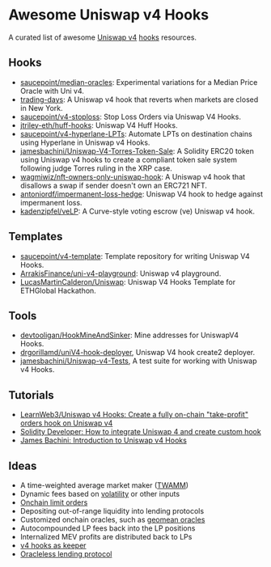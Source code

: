 # Awesome Uniswap v4 Hooks

A curated list of awesome [Uniswap v4](https://github.com/Uniswap/v4-core) [hooks](https://github.com/Uniswap/v4-periphery/tree/main/contracts/hooks) resources.

## Hooks

- [saucepoint/median-oracles](https://github.com/saucepoint/median-oracles): Experimental variations for a Median Price Oracle with Uni v4.
- [trading-days](https://github.com/horsefacts/trading-days): A Uniswap v4 hook that reverts when markets are closed in New York.
- [saucepoint/v4-stoploss](https://github.com/saucepoint/v4-stoploss): Stop Loss Orders via Uniswap V4 Hooks.
- [jtriley-eth/huff-hooks](https://github.com/jtriley-eth/huff-hooks): Uniswap V4 Huff Hooks.
- [saucepoint/v4-hyperlane-LPTs](https://github.com/saucepoint/v4-hyperlane-LPTs): Automate LPTs on destination chains using Hyperlane in Uniswap v4 Hooks.
- [jamesbachini/Uniswap-V4-Torres-Token-Sale](https://github.com/jamesbachini/Uniswap-V4-Torres-Token-Sale): A Solidity ERC20 token using Uniswap v4 hooks to create a compliant token sale system following judge Torres ruling in the XRP case.
- [wagmiwiz/nft-owners-only-uniswap-hook](https://github.com/wagmiwiz/nft-owners-only-uniswap-hook): A Uniswap v4 hook that disallows a swap if sender doesn't own an ERC721 NFT.
- [antoniordf/impermanent-loss-hedge](https://github.com/antoniordf/impermanent-loss-hedge): Uniswap V4 hook to hedge against impermanent loss.
- [kadenzipfel/veLP](https://github.com/kadenzipfel/veLP): A Curve-style voting escrow (ve) Uniswap v4 hook.

## Templates

- [saucepoint/v4-template](https://github.com/saucepoint/v4-template): Template repository for writing Uniswap V4 Hooks.
- [ArrakisFinance/uni-v4-playground](https://github.com/ArrakisFinance/uni-v4-playground): Uniswap v4 playground.
- [LucasMartinCalderon/Uniswap](https://github.com/LucasMartinCalderon/Uniswap): Uniswap V4 Hooks Template for ETHGlobal Hackathon.

## Tools

- [devtooligan/HookMineAndSinker](https://github.com/devtooligan/HookMineAndSinker): Mine addresses for UniswapV4 Hooks.
- [drgorillamd/uniV4-hook-deployer](https://github.com/drgorillamd/uniV4-hook-deployer), Uniswap V4 hook create2 deployer.
- [jamesbachini/Uniswap-v4-Tests](https://github.com/jamesbachini/Uniswap-v4-Tests), A test suite for working with Uniswap v4 Hooks.

## Tutorials

- [LearnWeb3/Uniswap v4 Hooks: Create a fully on-chain "take-profit" orders hook on Uniswap v4](https://learnweb3.io/lessons/uniswap-v4-hooks-create-a-fully-on-chain-take-profit-orders-hook-on-uniswap-v4/)
- [Solidity Developer: How to ​integrate Uniswap 4 and create custom hook](https://soliditydeveloper.com/uniswap4)
- [James Bachini: Introduction to Uniswap v4 Hooks](https://jamesbachini.com/uniswap-v4-hooks/)


## Ideas

- A time-weighted average market maker ([TWAMM](https://github.com/Uniswap/v4-periphery/blob/main/contracts/hooks/examples/TWAMM.sol))
- Dynamic fees based on [volatility](https://github.com/Uniswap/v4-periphery/blob/main/contracts/hooks/examples/VolatilityOracle.sol) or other inputs
- [Onchain limit orders](https://github.com/Uniswap/v4-periphery/blob/main/contracts/hooks/examples/LimitOrder.sol)
- Depositing out-of-range liquidity into lending protocols
- Customized onchain oracles, such as [geomean oracles](https://github.com/Uniswap/v4-periphery/blob/main/contracts/hooks/examples/GeomeanOracle.sol)
- Autocompounded LP fees back into the LP positions
- Internalized MEV profits are distributed back to LPs
- [v4 hooks as keeper](https://twitter.com/saucepoint/status/1686070429503676416)
- [Oracleless lending protocol](https://blog.instadapp.io/oracleless-lending-protocol-on-uniswap-v4/)
